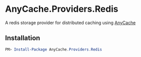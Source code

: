 # AnyCache.Providers.Redis
A redis storage provider for distributed caching using [AnyCache](https://github.com/replaysMike/AnyCache)

## Installation

```Powershell
PM> Install-Package AnyCache.Providers.Redis
```

